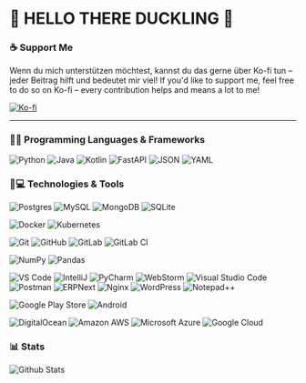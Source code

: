 # 🦆 HELLO THERE DUCKLING 🦆

### ☕ Support Me

Wenn du mich unterstützen möchtest, kannst du das gerne über Ko-fi tun – jeder Beitrag hilft und bedeutet mir viel!
If you'd like to support me, feel free to do so on Ko-fi – every contribution helps and means a lot to me!

[![Ko-fi](https://img.shields.io/badge/Ko--fi-FF5E5B?style=for-the-badge&logo=ko-fi&logoColor=white)](https://ko-fi.com/rocketquack)

----

### 🧑‍💻 Programming Languages & Frameworks

![Python](https://img.shields.io/badge/python-3670A0?style=for-the-badge&logo=python&logoColor=ffdd54)
![Java](https://img.shields.io/badge/Java-%23ED8B00.svg?style=for-the-badge&logo=openjdk&logoColor=white)
![Kotlin](https://img.shields.io/badge/Kotlin-7F52FF?style=for-the-badge&logo=Kotlin&logoColor=white)
![FastAPI](https://img.shields.io/badge/FastAPI-009485.svg?style=for-the-badge&logo=fastapi&logoColor=white)
![JSON](https://img.shields.io/badge/JSON-000?style=for-the-badge&logo=json&logoColor=fff)
![YAML](https://img.shields.io/badge/YAML-CB171E?style=for-the-badge&logo=yaml&logoColor=fff)

### 🚀💻 Technologies & Tools
![Postgres](https://img.shields.io/badge/postgres-%23316192.svg?style=for-the-badge&logo=postgresql&logoColor=white)
![MySQL](https://img.shields.io/badge/MySQL-4479A1?style=for-the-badge&logo=mysql&logoColor=white)
![MongoDB](https://img.shields.io/badge/MongoDB-%234ea94b.svg?style=for-the-badge&logo=mongodb&logoColor=white)
![SQLite](https://img.shields.io/badge/SQLite-%2307405e.svg?style=for-the-badge&logo=sqlite&logoColor=white)

![Docker](https://img.shields.io/badge/docker-%230db7ed.svg?style=for-the-badge&logo=docker&logoColor=white)
![Kubernetes](https://img.shields.io/badge/Kubernetes-326CE5?style=for-the-badge&logo=kubernetes&logoColor=fff)

![Git](https://img.shields.io/badge/git-%23F05033.svg?style=for-the-badge&logo=git&logoColor=white)
![GitHub](https://img.shields.io/badge/github-%23121011.svg?style=for-the-badge&logo=github&logoColor=white)
![GitLab](https://img.shields.io/badge/-GitLab-FCA121?style=for-the-badge&logo=gitlab)
![GitLab CI](https://img.shields.io/badge/GitLab%20CI-FC6D26?style=for-the-badge&logo=gitlab&logoColor=fff)

![NumPy](https://img.shields.io/badge/NumPy-4DABCF?style=for-the-badge&logo=numpy&logoColor=fff)
![Pandas](https://img.shields.io/badge/Pandas-150458?style=for-the-badge&logo=pandas&logoColor=fff)

![VS Code](https://img.shields.io/badge/-VS%20Code-007ACC?style=for-the-badge&logo=visual-studio-code)
![IntelliJ](https://img.shields.io/badge/Intellij%20Idea-000?logo=intellij-idea&style=for-the-badge)
![PyCharm](https://img.shields.io/badge/PyCharm-000?style=for-the-badge&logo=pycharm&logoColor=fff)
![WebStorm](https://img.shields.io/badge/WebStorm-000?style=for-the-badge&logo=webstorm&logoColor=fff)
![Visual Studio Code](https://custom-icon-badges.demolab.com/badge/Visual%20Studio%20Code-0078d7.svg?style=for-the-badge&logo=vsc&logoColor=white)
![Postman](https://img.shields.io/badge/Postman-FF6C37?style=for-the-badge&logo=Postman&logoColor=white)
![ERPNext](https://img.shields.io/badge/ERPNext-grey?style=for-the-badge&logo=erpnext)
![Nginx](https://img.shields.io/badge/nginx-%23009639.svg?style=for-the-badge&logo=nginx&logoColor=white)
![WordPress](https://img.shields.io/badge/WordPress-%2321759B.svg?style=for-the-badge&logo=wordpress&logoColor=white)
![Notepad++](https://img.shields.io/badge/Notepad++-90E59A.svg?style=for-the-badge&logo=notepad%2b%2b&logoColor=black)

![Google Play Store](https://img.shields.io/badge/Google_Play-414141?style=for-the-badge&logo=google-play&logoColor=white)
![Android](https://img.shields.io/badge/Android-3DDC84?style=for-the-badge&logo=android&logoColor=white)

![DigitalOcean](https://img.shields.io/badge/-Digital%20Ocean-darkblue?style=for-the-badge&logo=digitalocean)
![Amazon AWS](https://img.shields.io/badge/AWS-%23FF9900.svg?style=for-the-badge&logo=amazon-web-services&logoColor=white)
![Microsoft Azure](https://img.shields.io/badge/Microsoft%20Azure-232F7E?style=for-the-badge&logo=microsoft-azure)
![Google Cloud](https://img.shields.io/badge/Google%20Cloud-black?style=for-the-badge&logo=google-cloud)

### 📊 Stats

![Github Stats](https://github-readme-stats.vercel.app/api?username=rocket-quack&theme=chartreuse-dark)



<!--
**Rocket-Quack/rocket-quack** is a ✨ _special_ ✨ repository because its `README.md` (this file) appears on your GitHub profile.

Here are some ideas to get you started:

- 🔭 I’m currently working on ...
- 🌱 I’m currently learning ...
- 👯 I’m looking to collaborate on ...
- 🤔 I’m looking for help with ...
- 💬 Ask me about ...
- 📫 How to reach me: ...
- 😄 Pronouns: ...
- ⚡ Fun fact: ...
-->
